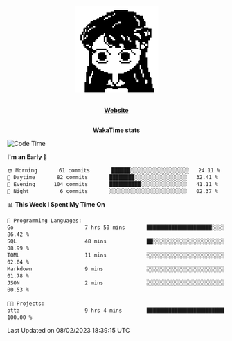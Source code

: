 ##

<p align="center">
  <img src="./person.gif" />
</p>

##

<div align="center">
  <p>
    <strong>
    <a href='https://domm.me'>Website</a>
    </strong>
  </p>
</div>

##

<div align="center">
  <p>
    <strong>
    WakaTime stats
    </strong>
  </p>
</div>

<!--START_SECTION:waka-->
![Code Time](http://img.shields.io/badge/Code%20Time-41%20hrs%208%20mins-blue)

**I'm an Early 🐤** 

```text
🌞 Morning       61 commits       ██████░░░░░░░░░░░░░░░░░░░   24.11 % 
🌆 Daytime       82 commits       ████████░░░░░░░░░░░░░░░░░   32.41 % 
🌃 Evening      104 commits       ██████████░░░░░░░░░░░░░░░   41.11 % 
🌙 Night          6 commits       ░░░░░░░░░░░░░░░░░░░░░░░░░   02.37 % 

```


📊 **This Week I Spent My Time On** 

```text
💬 Programming Languages: 
Go                       7 hrs 50 mins       █████████████████████░░░░   86.42 % 
SQL                      48 mins             ██░░░░░░░░░░░░░░░░░░░░░░░   08.99 % 
TOML                     11 mins             ░░░░░░░░░░░░░░░░░░░░░░░░░   02.04 % 
Markdown                 9 mins              ░░░░░░░░░░░░░░░░░░░░░░░░░   01.78 % 
JSON                     2 mins              ░░░░░░░░░░░░░░░░░░░░░░░░░   00.53 % 

🐱‍💻 Projects: 
otta                     9 hrs 4 mins        █████████████████████████   100.00 % 

```


 Last Updated on 08/02/2023 18:39:15 UTC
<!--END_SECTION:waka-->

